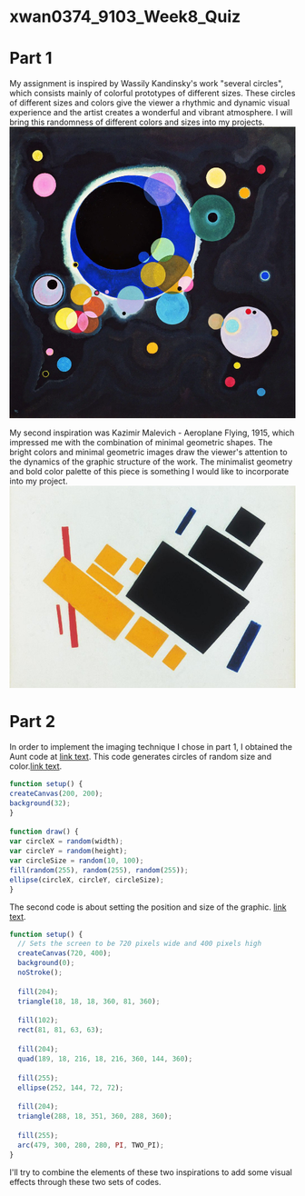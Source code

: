 # xwan0374_9103_Week8_Quiz
<h1>Part 1</h1>

My assignment is inspired by Wassily Kandinsky's work "several circles", which consists mainly of colorful prototypes of different sizes. These circles of different sizes and colors give the viewer a rhythmic and dynamic visual experience and the artist creates a wonderful and vibrant atmosphere. I will bring this randomness of different colors and sizes into my projects.
![several circles](https://github.com/xwan0374/xwan0374_9103_tut6/blob/main/several%20circles.webp)

My second inspiration was Kazimir Malevich - Aeroplane Flying, 1915, which impressed me with the combination of minimal geometric shapes. The bright colors and minimal geometric images draw the viewer's attention to the dynamics of the graphic structure of the work. The minimalist geometry and bold color palette of this piece is something I would like to incorporate into my project.
![Kazimir Malevich - Aeroplane Flying, 1915](https://github.com/xwan0374/xwan0374_9103_tut6/blob/main/Kazimir%20Malevich%20-%20Aeroplane%20Flying%2C%201915.jpeg)


<h1>Part 2</h1>

In order to implement the imaging technique I chose in part 1, I obtained the Aunt code at [link text](https://happycoding.io/tutorials/p5js/). This code generates circles of random size and color.[link text](https://happycoding.io/tutorials/p5js/random). 

```javascript
function setup() {
createCanvas(200, 200);
background(32);
}

function draw() {
var circleX = random(width);
var circleY = random(height);
var circleSize = random(10, 100);
fill(random(255), random(255), random(255));
ellipse(circleX, circleY, circleSize);
}
```

The second code is about setting the position and size of the graphic.
[link text](https://p5js.org/examples/form-shape-primitives.html). 

```javascript
function setup() {
  // Sets the screen to be 720 pixels wide and 400 pixels high
  createCanvas(720, 400);
  background(0);
  noStroke();

  fill(204);
  triangle(18, 18, 18, 360, 81, 360);

  fill(102);
  rect(81, 81, 63, 63);

  fill(204);
  quad(189, 18, 216, 18, 216, 360, 144, 360);

  fill(255);
  ellipse(252, 144, 72, 72);

  fill(204);
  triangle(288, 18, 351, 360, 288, 360);

  fill(255);
  arc(479, 300, 280, 280, PI, TWO_PI);
}
```

I'll try to combine the elements of these two inspirations to add some visual effects through these two sets of codes.



